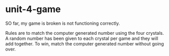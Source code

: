 # unit-4-game

SO far, my game is broken is not functioning correctly. 

Rules are to match the computer generated number using the four crystals. A random number has been given to each crystal per game and they will add together. To win, match the computer generated number without going over.
